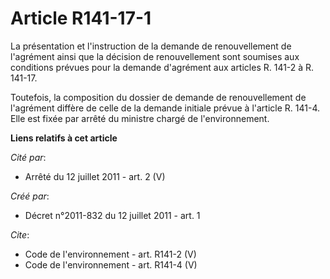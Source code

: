 # Article R141-17-1

La présentation et l'instruction de la demande de renouvellement de l'agrément ainsi que la décision de renouvellement sont
soumises aux conditions prévues pour la demande d'agrément aux articles R. 141-2 à R. 141-17.

Toutefois, la composition du dossier de demande de renouvellement de l'agrément diffère de celle de la demande initiale
prévue à l'article R. 141-4. Elle est fixée par arrêté du ministre chargé de l'environnement.

**Liens relatifs à cet article**

_Cité par_:

  - Arrêté du 12 juillet 2011 - art. 2 (V)

_Créé par_:

  - Décret n°2011-832 du 12 juillet 2011 - art. 1

_Cite_:

  - Code de l'environnement - art. R141-2 (V)
  - Code de l'environnement - art. R141-4 (V)
